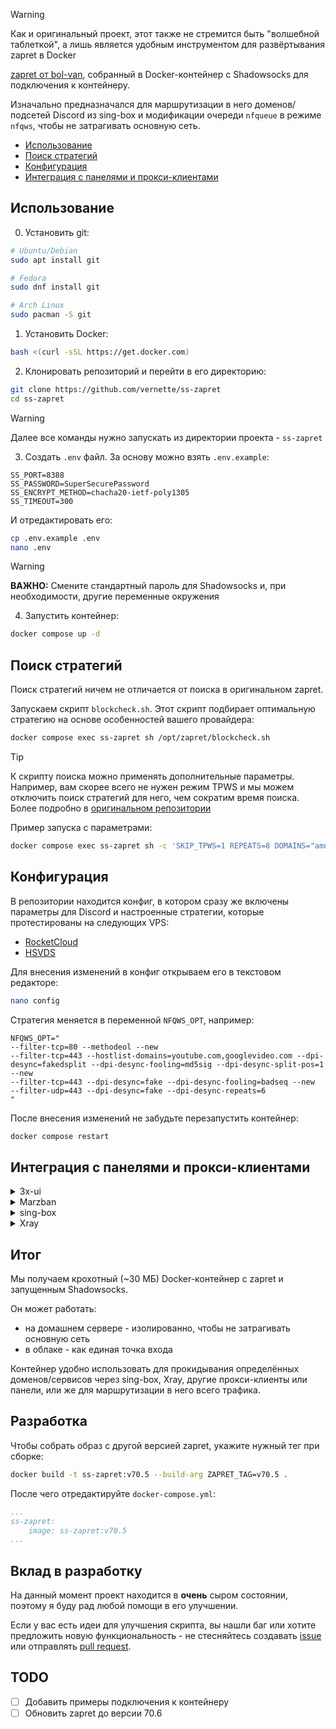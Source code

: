 > [!WARNING]
> Как и оригинальный проект, этот также не стремится быть "волшебной таблеткой", а лишь является удобным инструментом для развёртывания zapret в Docker

[zapret от bol-van](https://github.com/bol-van/zapret), собранный в Docker-контейнер c Shadowsocks для подключения к контейнеру.

Изначально предназначался для маршрутизации в него доменов/подсетей Discord из sing-box и модификации очереди `nfqueue` в режиме `nfqws`, чтобы не затрагивать основную сеть.

- [Использование](#использование)
- [Поиск стратегий](#поиск-стратегий)
- [Конфигурация](#конфигурация)
- [Интеграция с панелями и прокси-клиентами](#интеграция-с-панелями-и-прокси-клиентами)

## Использование

0. Установить git:

```bash
# Ubuntu/Debian
sudo apt install git

# Fedora
sudo dnf install git

# Arch Linux
sudo pacman -S git
```

1. Установить Docker:

```bash
bash <(curl -sSL https://get.docker.com)
```

2. Клонировать репозиторий и перейти в его директорию:

```bash
git clone https://github.com/vernette/ss-zapret
cd ss-zapret
```

> [!WARNING]
> Далее все команды нужно запускать из директории проекта - `ss-zapret`

3. Cоздать `.env` файл. За основу можно взять `.env.example`:

```env
SS_PORT=8388
SS_PASSWORD=SuperSecurePassword
SS_ENCRYPT_METHOD=chacha20-ietf-poly1305
SS_TIMEOUT=300
```

И отредактировать его:

```bash
cp .env.example .env
nano .env
```

> [!WARNING]
> **ВАЖНО:** Смените стандартный пароль для Shadowsocks и, при необходимости, другие переменные окружения

4. Запустить контейнер:

```bash
docker compose up -d
```

## Поиск стратегий

Поиск стратегий ничем не отличается от поиска в оригинальном zapret.

Запускаем скрипт `blockcheck.sh`. Этот скрипт подбирает оптимальную стратегию на основе особенностей вашего провайдера:

```bash
docker compose exec ss-zapret sh /opt/zapret/blockcheck.sh
```

> [!TIP]
> К скрипту поиска можно применять дополнительные параметры. Например, вам скорее всего не нужен режим TPWS и мы можем отключить поиск стратегий для него, чем сократим время поиска. Более подробно в [оригинальном репозитории](https://github.com/bol-van/zapret?tab=readme-ov-file#%D0%BF%D1%80%D0%BE%D0%B2%D0%B5%D1%80%D0%BA%D0%B0-%D0%BF%D1%80%D0%BE%D0%B2%D0%B0%D0%B9%D0%B4%D0%B5%D1%80%D0%B0)

Пример запуска с параметрами:

```bash
docker compose exec ss-zapret sh -c 'SKIP_TPWS=1 REPEATS=8 DOMAINS="amnezia.org discord.com" /opt/zapret/blockcheck.sh'
```

## Конфигурация

В репозитории находится конфиг, в котором сразу же включены параметры для Discord и настроенные стратегии, которые протестированы на следующих VPS:

- [RocketCloud](https://rocketcloud.ru/?affiliate_uuid=ce1874ee-4940-48b1-b37d-60e03cfada66)
- [HSVDS](https://hsvds.ru/signup/?refid=20241026-9939487-843)

Для внесения изменений в конфиг открываем его в текстовом редакторе:

```bash
nano config
```

Стратегия меняется в переменной `NFQWS_OPT`, например:

```
NFQWS_OPT="
--filter-tcp=80 --methodeol --new
--filter-tcp=443 --hostlist-domains=youtube.com,googlevideo.com --dpi-desync=fakedsplit --dpi-desync-fooling=md5sig --dpi-desync-split-pos=1 --new
--filter-tcp=443 --dpi-desync=fake --dpi-desync-fooling=badseq --new
--filter-udp=443 --dpi-desync=fake --dpi-desync-repeats=6
"
```

После внесения изменений не забудьте перезапустить контейнер:

```bash
docker compose restart
```

## Интеграция с панелями и прокси-клиентами

<details>
  <summary>3x-ui</summary>

⚠️ Если 3x-ui запущен на хосте, а не в Docker-контейнере, то не будут работать голосовые сервера в Discord. В остальном отличий от запуска в Docker нет ⚠️

Переходим на вкладку `Xray Configs` и добавляем outbound:

![image](https://i.imgur.com/qJ20THK.png)

⚠️ Так как 3x-ui использует `network_mode: host`, то мы не можем поместить его в одну сеть с нашим контейнером и использовать имя контейнера как hostname вместо IP ⚠️

Узнаём IP адрес Docker-контейнера с zapret:

```bash
docker inspect -f '{{range.NetworkSettings.Networks}}{{.IPAddress}}{{end}}' zapret-proxy
```

Выбираем протокол `Shadowsocks`, задаём тэг и заполняем параметры. В поле `Address` указываем IP из предыдущего шага:

![image](https://i.imgur.com/IY4N3AK.png)

После чего добавляем outbound кнопкой `Add Outbound`.

Переходим на вкладку `Routing Rules` и добавляем правило:

#### Для любого приходящего трафика

![image](https://i.imgur.com/dKrGz5r.png)

#### Для конкретного inbound

![image](https://i.imgur.com/xgzXhdf.png)

Добавляем правило кнопкой `Add Rule`.

После этого сохраняем настройки и перезапускаем Xray: `Save` -> `Restart Xray`

Теперь весь приходящий в панель трафик будет проходить через наш контейнер. Если требуется обрабатывать отдельные домены - изменяем правило соответствующим образом.

</details>

<details>
  <summary>Marzban</summary>

WIP

</details>

<details>
  <summary>sing-box</summary>

WIP

</details>

<details>
  <summary>Xray</summary>

WIP

</details>

## Итог

Мы получаем крохотный (~30 МБ) Docker-контейнер с zapret и запущенным Shadowsocks.

Он может работать:

- на домашнем сервере - изолированно, чтобы не затрагивать основную сеть
- в облаке - как единая точка входа

Контейнер удобно использовать для прокидывания определённых доменов/сервисов через sing-box, Xray, другие прокси-клиенты или панели, или же для маршрутизации в него всего трафика.

## Разработка

Чтобы собрать образ с другой версией zapret, укажите нужный тег при сборке:

```bash
docker build -t ss-zapret:v70.5 --build-arg ZAPRET_TAG=v70.5 .
```

После чего отредактируйте `docker-compose.yml`:

```yaml
...
ss-zapret:
    image: ss-zapret:v70.5
...
```

## Вклад в разработку

На данный момент проект находится в **очень** сыром состоянии, поэтому я буду рад любой помощи в его улучшении.

Если у вас есть идеи для улучшения скрипта, вы нашли баг или хотите предложить новую функциональность - не стесняйтесь создавать [issue](https://github.com/vernette/ss-zapret/issues) или отправлять [pull request](https://github.com/vernette/ss-zapret/pulls).

## TODO

- [ ] Добавить примеры подключения к контейнеру
- [ ] Обновить zapret до версии 70.6

